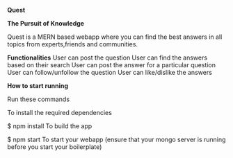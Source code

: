 **Quest**

**The Pursuit of Knowledge**

  Quest is a MERN based webapp where you can find the best answers in all topics from experts,friends and communities.

**Functionalities**
  User can post the question
  User can find the answers based on their search
  User can post the answer for a particular question
  User can follow/unfollow the question
  User can like/dislike the answers

**How to start running**

  Run these commands

  To install the required dependencies

  $ npm install
  To build the app


  $ npm start
  To start your webapp (ensure that your mongo server is running before you start your boilerplate)
